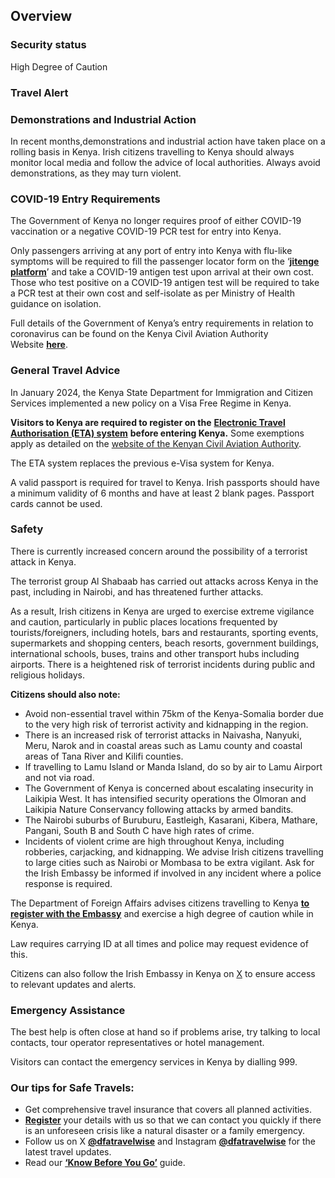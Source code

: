 ## Overview

### **Security status**

High Degree of Caution

### Travel Alert

### **Demonstrations and Industrial Action**

In recent months,demonstrations and industrial action have taken place on a rolling basis in Kenya. Irish citizens travelling to Kenya should always monitor local media and follow the advice of local authorities. Always avoid demonstrations, as they may turn violent.

### **COVID-19** **Entry Requirements**

The Government of Kenya no longer requires proof of either COVID-19 vaccination or a negative COVID-19 PCR test for entry into Kenya.

Only passengers arriving at any port of entry into Kenya with flu-like symptoms will be required to fill the passenger locator form on the ‘[**jitenge platform**](https://ears.health.go.ke/airline_registration/)’ and take a COVID-19 antigen test upon arrival at their own cost. Those who test positive on a COVID-19 antigen test will be required to take a PCR test at their own cost and self-isolate as per Ministry of Health guidance on isolation.

Full details of the Government of Kenya’s entry requirements in relation to coronavirus can be found on the Kenya Civil Aviation Authority Website [**here**](https://www.kcaa.or.ke/covid-19/covid-19-travel-requirements).

### **General Travel Advice**

In January 2024, the Kenya State Department for Immigration and Citizen Services implemented a new policy on a Visa Free Regime in Kenya.

**Visitors to Kenya are required to register on the** [**Electronic Travel Authorisation (ETA) system**](https://www.etakenya.go.ke/en) **before entering Kenya.** Some exemptions apply as detailed on the [website of the Kenyan Civil Aviation Authority](https://www.kcaa.or.ke/sites/default/files/publication/visa_free_regime_in_kenya.pdf).

The ETA system replaces the previous e-Visa system for Kenya.

A valid passport is required for travel to Kenya. Irish passports should have a minimum validity of 6 months and have at least 2 blank pages. Passport cards cannot be used.

### **Safety**

There is currently increased concern around the possibility of a terrorist attack in Kenya.

The terrorist group Al Shabaab has carried out attacks across Kenya in the past, including in Nairobi, and has threatened further attacks.

As a result, Irish citizens in Kenya are urged to exercise extreme vigilance and caution, particularly in public places locations frequented by tourists/foreigners, including hotels, bars and restaurants, sporting events, supermarkets and shopping centers, beach resorts, government buildings, international schools, buses, trains and other transport hubs including airports. There is a heightened risk of terrorist incidents during public and religious holidays.

**Citizens should also note:**

* Avoid non-essential travel within 75km of the Kenya-Somalia border due to the very high risk of terrorist activity and kidnapping in the region.
* There is an increased risk of terrorist attacks in Naivasha, Nanyuki, Meru, Narok and in coastal areas such as Lamu county and coastal areas of Tana River and Kilifi counties.
* If travelling to Lamu Island or Manda Island, do so by air to Lamu Airport and not via road.
* The Government of Kenya is concerned about escalating insecurity in Laikipia West. It has intensified security operations the Olmoran and Laikipia Nature Conservancy following attacks by armed bandits.
* The Nairobi suburbs of Buruburu, Eastleigh, Kasarani, Kibera, Mathare, Pangani, South B and South C have high rates of crime.
* Incidents of violent crime are high throughout Kenya, including robberies, carjacking, and kidnapping. We advise Irish citizens travelling to large cities such as Nairobi or Mombasa to be extra vigilant. Ask for the Irish Embassy be informed if involved in any incident where a police response is required.

The Department of Foreign Affairs advises citizens travelling to Kenya [**to register with the Embassy**](/en/dfa/overseas-travel/citizens-registration/) and exercise a high degree of caution while in Kenya.

Law requires carrying ID at all times and police may request evidence of this.

Citizens can also follow the Irish Embassy in Kenya on [X](https://twitter.com/IrlEmbKenya) to ensure access to relevant updates and alerts.

### **Emergency Assistance**

The best help is often close at hand so if problems arise, try talking to local contacts, tour operator representatives or hotel management.

Visitors can contact the emergency services in Kenya by dialling 999.

### **Our tips for Safe Travels:**

* Get comprehensive travel insurance that covers all planned activities.
* [**Register**](/en/dfa/overseas-travel/citizens-registration/) your details with us so that we can contact you quickly if there is an unforeseen crisis like a natural disaster or a family emergency.
* Follow us on X [**@dfatravelwise**](https://www.twitter.com/DFATravelWise) and Instagram [**@dfatravelwise**](https://www.instagram.com/dfatravelwise/) for the latest travel updates.
* Read our [**‘Know Before You Go’**](/en/dfa/overseas-travel/know-before-you-go-/) guide.
